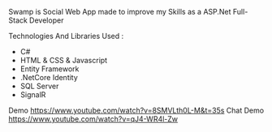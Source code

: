 Swamp is Social Web App made to improve my Skills as a ASP.Net Full-Stack Developer

Technologies And Libraries Used :
  - C#
  - HTML & CSS & Javascript
  - Entity Framework
  - .NetCore Identity
  - SQL Server
  - SignalR

Demo
https://www.youtube.com/watch?v=8SMVLth0L-M&t=35s
Chat Demo
https://www.youtube.com/watch?v=qJ4-WR4l-Zw
